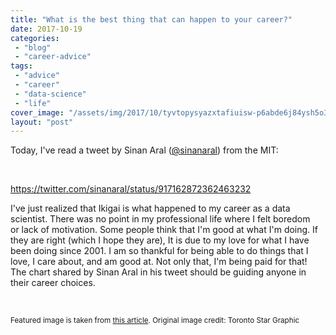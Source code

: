 ```yaml
---
title: "What is the best thing that can happen to your career?"
date: 2017-10-19
categories: 
 - "blog"
 - "career-advice"
tags: 
 - "advice"
 - "career"
 - "data-science"
 - "life"
cover_image: "/assets/img/2017/10/tyvtopysyazxtafiuisw-p6abde6j84ysh5o3txq81c.jpg"
layout: "post"
---
```


Today, I've read a tweet by Sinan Aral ([@sinanaral](https://twitter.com/sinanaral)) from the MIT:

 

https://twitter.com/sinanaral/status/917162872362463232

I've just realized that Ikigai is what happened to my career as a data scientist. There was no point in my professional life where I felt boredom or lack of motivation. Some people think that I'm good at what I'm doing. If they are right (which I hope they are), It is due to my love for what I have been doing since 2001. I am so thankful for being able to do things that I love, I care about, and am good at. Not only that, I'm being paid for that! The chart shared by Sinan Aral in his tweet should be guiding anyone in their career choices.

 

<small>Featured image is taken from <a href="https://www.weforum.org/agenda/2017/08/is-this-japanese-concept-the-secret-to-a-long-life/?utm_content=buffer83b51&amp;utm_medium=social&amp;utm_source=twitter.com&amp;utm_campaign=buffer" target="_blank" rel="noopener">this article</a>. Original image credit: Toronto Star Graphic </small>

